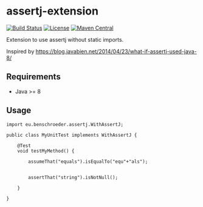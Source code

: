 # assertj-extension
[![Build Status](https://travis-ci.com/ben-schroeder/assertj-extension.svg?branch=master)](https://travis-ci.com/ben-schroeder/assertj-extension)
[![License](https://img.shields.io/github/license/ben-schroeder/assertj-extension)](https://raw.githubusercontent.com/ben-schroeder/assertj-extension/develop/LICENSE)
[![Maven Central](https://maven-badges.herokuapp.com/maven-central/eu.benschroeder/assertj-extension/badge.svg)](https://maven-badges.herokuapp.com/maven-central/eu.benschroeder/assertj-extension)

Extension to use assertj without static imports. 

Inspired by https://blog.javabien.net/2014/04/23/what-if-assertj-used-java-8/ 

## Requirements
* Java >= 8

## Usage

```
import eu.benschroeder.assertj.WithAssertJ;

public class MyUnitTest implements WithAssertJ {

    @Test
    void testMyMethod() {

        assumeThat("equals").isEqualTo("equ"+"als");


        assertThat("string").isNotNull();

    }

}
```

